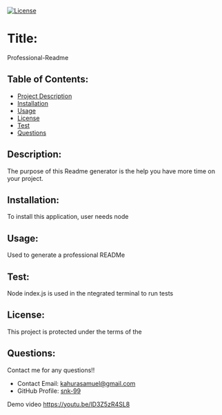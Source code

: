 
  [![License](https://img.shields.io/badge/License-undefined-blue.svg)](https://opensource.org/licenses/undefined)
  
  # Title:
  Professional-Readme
  

  ## Table of Contents: 
  * [Project Description](#description)
  * [Installation](#installation)
  * [Usage](#usage)
  * [License](#license)
  * [Test](#test)
  * [Questions](#questions)
  
  ## Description:
  The purpose of this Readme generator is the help you have more time on your project.
  ## Installation:
  To install this application, user needs node
  ## Usage:
  Used to generate a professional READMe
  ## Test:
  Node index.js is used in the ntegrated terminal to run tests
  ## License:
  This project is protected under the terms of the 
  
  ## Questions:
  Contact me for any questions!!
  * Contact Email: kahurasamuel@gmail.com
  * GitHub Profile: [snk-99](https://github.com/snk-99snk-99)
  
  Demo video https://youtu.be/lD3Z5zR4SL8

  

  
